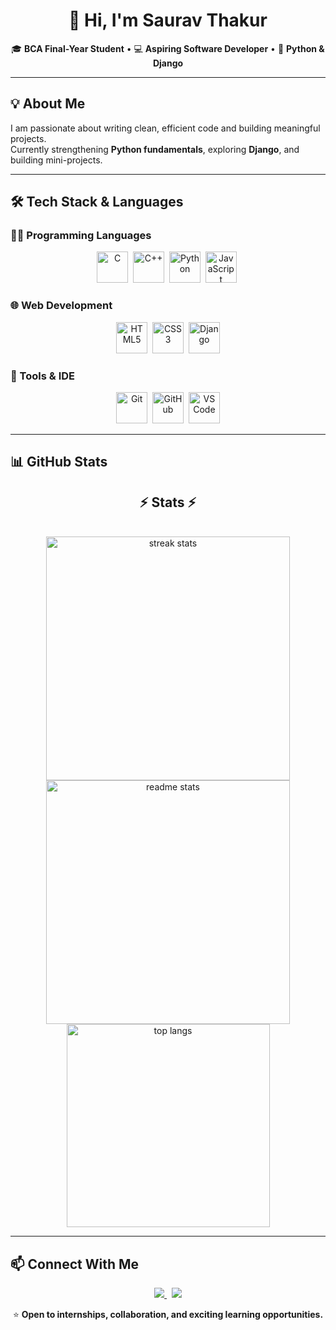 <h1 align="center">👋 Hi, I'm Saurav Thakur</h1>

<p align="center">
🎓 <b>BCA Final-Year Student</b> • 💻 <b>Aspiring Software Developer</b> • 🌱 <b>Python & Django</b>
</p>

---

## 💡 About Me  
I am passionate about writing clean, efficient code and building meaningful projects.  
Currently strengthening **Python fundamentals**, exploring **Django**, and building mini-projects.

---

## 🛠 Tech Stack & Languages  

### 👨‍💻 Programming Languages
<p align="center">
<img src="https://cdn.jsdelivr.net/gh/devicons/devicon/icons/c/c-original.svg" width="50" height="50" title="C"/>&nbsp;
<img src="https://cdn.jsdelivr.net/gh/devicons/devicon/icons/cplusplus/cplusplus-original.svg" width="50" height="50" title="C++"/>&nbsp;
<img src="https://cdn.jsdelivr.net/gh/devicons/devicon/icons/python/python-original.svg" width="50" height="50" title="Python"/>&nbsp;
<img src="https://cdn.jsdelivr.net/gh/devicons/devicon/icons/javascript/javascript-original.svg" width="50" height="50" title="JavaScript"/>&nbsp;
</p>

### 🌐 Web Development
<p align="center">
<img src="https://cdn.jsdelivr.net/gh/devicons/devicon/icons/html5/html5-original.svg" width="50" height="50" title="HTML5"/>&nbsp;
<img src="https://cdn.jsdelivr.net/gh/devicons/devicon/icons/css3/css3-original.svg" width="50" height="50" title="CSS3"/>&nbsp;
<img src="https://cdn.jsdelivr.net/gh/devicons/devicon/icons/django/django-plain.svg" width="50" height="50" title="Django"/>
</p>

### 🧰 Tools & IDE
<p align="center">
<img src="https://cdn.jsdelivr.net/gh/devicons/devicon/icons/git/git-original.svg" width="50" height="50" title="Git"/>&nbsp;
<img src="https://cdn.jsdelivr.net/gh/devicons/devicon/icons/github/github-original.svg" width="50" height="50" title="GitHub"/>&nbsp;
<img src="https://cdn.jsdelivr.net/gh/devicons/devicon/icons/vscode/vscode-original.svg" width="50" height="50" title="VS Code"/>
</p>

---

## 📊 GitHub Stats  

<h2 align="center">⚡ Stats ⚡</h2>
<br>
<div align="center">
  <!-- Streak Stats -->
  <img width=390 src="https://github-readme-streak-stats-salesp07.vercel.app/?user=T-Saurav-25&theme=react&border_radius=10" alt="streak stats"/>
  
  <!-- Total GitHub Stats -->
  <img width=390 src="https://github-readme-stats-salesp07.vercel.app/api?username=T-Saurav-25&show_icons=true&theme=react&rank_icon=github&border_radius=10" alt="readme stats" />
  <br/>
  
  <!-- Top Languages -->
  <img width=325 align="center" src="https://github-readme-stats-salesp07.vercel.app/api/top-langs/?username=T-Saurav-25&langs_count=8&layout=compact&theme=react&border_radius=10" alt="top langs" />
</div>


---

## 📫 Connect With Me  

<p align="center">
<a href="https://www.linkedin.com/in/saurav-thakur-099943375">
<img src="https://img.shields.io/badge/LinkedIn-0A66C2?style=for-the-badge&logo=linkedin&logoColor=white" />
</a>
&nbsp;
<a href="mailto:t.saurav3239@gmail.com">
<img src="https://img.shields.io/badge/Email-D14836?style=for-the-badge&logo=gmail&logoColor=white" />
</a>
</p>

<p align="center">
⭐️ <b>Open to internships, collaboration, and exciting learning opportunities.</b>
</p>
